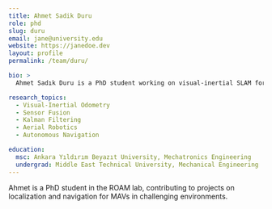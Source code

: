 ```yaml
---
title: Ahmet Sadik Duru
role: phd
slug: duru
email: jane@university.edu
website: https://janedoe.dev
layout: profile
permalink: /team/duru/

bio: >
  Ahmet Sadık Duru is a PhD student working on visual-inertial SLAM for aerial robots. His research interests include sensor fusion, Kalman filters, and autonomous navigation in GPS-denied environments.

research_topics:
  - Visual-Inertial Odometry
  - Sensor Fusion
  - Kalman Filtering
  - Aerial Robotics
  - Autonomous Navigation

education:
  msc: Ankara Yıldırım Beyazıt University, Mechatronics Engineering
  undergrad: Middle East Technical University, Mechanical Engineering
---
```


Ahmet is a PhD student in the ROAM lab, contributing to projects on localization and navigation for MAVs in challenging environments.
